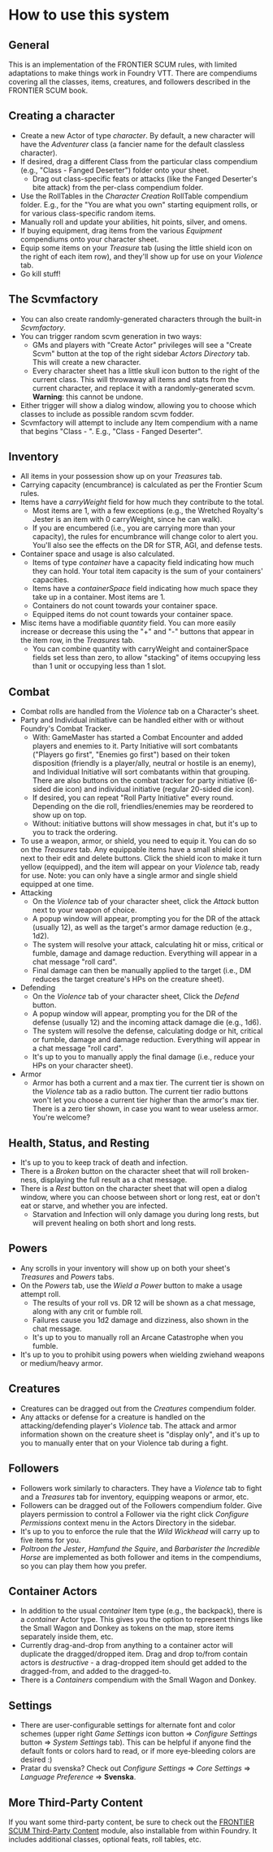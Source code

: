 # How to use this system

## General

This is an implementation of the FRONTIER SCUM rules, with limited adaptations to make things work in Foundry VTT. There are compendiums covering all the classes, items, creatures, and followers described in the FRONTIER SCUM book.

## Creating a character

- Create a new Actor of type _character_. By default, a new character will have the _Adventurer_ class (a fancier name for the default classless character).
- If desired, drag a different Class from the particular class compendium (e.g., "Class - Fanged Deserter") folder onto your sheet.
  - Drag out class-specific feats or attacks (like the Fanged Deserter's bite attack) from the per-class compendium folder.
- Use the RollTables in the _Character Creation_ RollTable compendium folder. E.g., for the "You are what you own" starting equipment rolls, or for various class-specific random items.
- Manually roll and update your abilities, hit points, silver, and omens.
- If buying equipment, drag items from the various _Equipment_ compendiums onto your character sheet.
- Equip some items on your _Treasure_ tab (using the little shield icon on the right of each item row), and they'll show up for use on your _Violence_ tab.
- Go kill stuff!

## The Scvmfactory

- You can also create randomly-generated characters through the built-in _Scvmfactory_.
- You can trigger random scvm generation in two ways:
  - GMs and players with "Create Actor" privileges will see a "Create Scvm" button at the top of the right sidebar _Actors Directory_ tab. This will create a new character.
  - Every character sheet has a little skull icon button to the right of the current class. This will throwaway all items and stats from the current character, and replace it with a randomly-generated scvm. **Warning**: this cannot be undone.
- Either trigger will show a dialog window, allowing you to choose which classes to include as possible random scvm fodder.
- Scvmfactory will attempt to include any Item compendium with a name that begins "Class - ". E.g., "Class - Fanged Deserter".

## Inventory

- All items in your possession show up on your _Treasures_ tab.
- Carrying capacity (encumbrance) is calculated as per the Frontier Scum rules.
- Items have a _carryWeight_ field for how much they contribute to the total.
  - Most items are 1, with a few exceptions (e.g., the Wretched Royalty's Jester is an item with 0 carryWeight, since he can walk).
  - If you are encumbered (i.e., you are carrying more than your capacity), the rules for encumbrance will change color to alert you. You'll also see the effects on the DR for STR, AGI, and defense tests.
- Container space and usage is also calculated.
  - Items of type _container_ have a capacity field indicating how much they can hold. Your total item capacity is the sum of your containers' capacities.
  - Items have a _containerSpace_ field indicating how much space they take up in a container. Most items are 1.
  - Containers do not count towards your container space.
  - Equipped items do not count towards your container space.
- Misc items have a modifiable _quantity_ field. You can more easily increase or decrease this using the "+" and "-" buttons that appear in the item row, in the _Treasures_ tab.
  - You can combine quantity with carryWeight and containerSpace fields set less than zero, to allow "stacking" of items occupying less than 1 unit or occupying less than 1 slot.

## Combat

- Combat rolls are handled from the _Violence_ tab on a Character's sheet.
- Party and Individual initiative can be handled either with or without Foundry's Combat Tracker.
  - With: GameMaster has started a Combat Encounter and added players and enemies to it. Party Initiative will sort combatants ("Players go first", "Enemies go first") based on their token disposition (friendly is a player/ally, neutral or hostile is an enemy), and Individual Initiative will sort combatants within that grouping. There are also buttons on the combat tracker for party initiative (6-sided die icon) and individual initiative (regular 20-sided die icon).
  - If desired, you can repeat "Roll Party Initiative" every round. Depending on the die roll, friendlies/enemies may be reordered to show up on top.
  - Without: initiative buttons will show messages in chat, but it's up to you to track the ordering.
- To use a weapon, armor, or shield, you need to equip it. You can do so on the _Treasures_ tab. Any equippable items have a small shield icon next to their edit and delete buttons. Click the shield icon to make it turn yellow (equipped), and the item will appear on your _Violence_ tab, ready for use. Note: you can only have a single armor and single shield equipped at one time.
- Attacking
  - On the _Violence_ tab of your character sheet, click the _Attack_ button next to your weapon of choice.
  - A popup window will appear, prompting you for the DR of the attack (usually 12), as well as the target's armor damage reduction (e.g., 1d2).
  - The system will resolve your attack, calculating hit or miss, critical or fumble, damage and damage reduction. Everything will appear in a chat message "roll card".
  - Final damage can then be manually applied to the target (i.e., DM reduces the target creature's HPs on the creature sheet).
- Defending
  - On the _Violence_ tab of your character sheet, Click the _Defend_ button.
  - A popup window will appear, prompting you for the DR of the defense (usually 12) and the incoming attack damage die (e.g., 1d6).
  - The system will resolve the defense, calculating dodge or hit, critical or fumble, damage and damage reduction. Everything will appear in a chat message "roll card".
  - It's up to you to manually apply the final damage (i.e., reduce your HPs on your character sheet).
- Armor
  - Armor has both a current and a max tier. The current tier is shown on the _Violence_ tab as a radio button. The current tier radio buttons won't let you choose a current tier higher than the armor's max tier. There is a zero tier shown, in case you want to wear useless armor. You're welcome?

## Health, Status, and Resting

- It's up to you to keep track of death and infection.
- There is a _Broken_ button on the character sheet that will roll broken-ness, displaying the full result as a chat message.
- There is a _Rest_ button on the character sheet that will open a dialog window, where you can choose between short or long rest, eat or don't eat or starve, and whether you are infected.
  - Starvation and Infection will only damage you during long rests, but will prevent healing on both short and long rests.

## Powers

- Any scrolls in your inventory will show up on both your sheet's _Treasures_ and _Powers_ tabs.
- On the _Powers_ tab, use the _Wield a Power_ button to make a usage attempt roll.
  - The results of your roll vs. DR 12 will be shown as a chat message, along with any crit or fumble roll.
  - Failures cause you 1d2 damage and dizziness, also shown in the chat message.
  - It's up to you to manually roll an Arcane Catastrophe when you fumble.
- It's up to you to prohibit using powers when wielding zwiehand weapons or medium/heavy armor.

## Creatures

- Creatures can be dragged out from the _Creatures_ compendium folder.
- Any attacks or defense for a creature is handled on the attacking/defending player's _Violence_ tab. The attack and armor information shown on the creature sheet is "display only", and it's up to you to manually enter that on your Violence tab during a fight.

## Followers

- Followers work similarly to characters. They have a _Violence_ tab to fight and a _Treasures_ tab for inventory, equipping weapons or armor, etc.
- Followers can be dragged out of the Followers compendium folder. Give players permission to control a Follower via the right click _Configure Permissions_ context menu in the Actors Directory in the sidebar.
- It's up to you to enforce the rule that the _Wild Wickhead_ will carry up to five items for you.
- _Poltroon the Jester_, _Hamfund the Squire_, and _Barbarister the Incredible Horse_ are implemented as both follower and items in the compendiums, so you can play them how you prefer.

## Container Actors

- In addition to the usual _container_ Item type (e.g., the backpack), there is a _container_ Actor type. This gives you the option to represent things like the Small Wagon and Donkey as tokens on the map, store items separately inside them, etc.
- Currently drag-and-drop from anything to a container actor will duplicate the dragged/dropped item. Drag and drop to/from contain actors is _destructive_ - a drag-dropped item should get added to the dragged-from, and added to the dragged-to.
- There is a _Containers_ compendium with the Small Wagon and Donkey.

## Settings

- There are user-configurable settings for alternate font and color schemes (upper right _Game Settings_ icon button => _Configure Settings_ button => _System Settings_ tab). This can be helpful if anyone find the default fonts or colors hard to read, or if more eye-bleeding colors are desired :)
- Pratar du svenska? Check out _Configure Settings_ => _Core Settings_ => _Language Preference_ => **Svenska**.

## More Third-Party Content

If you want some third-party content, be sure to check out the [FRONTIER SCUM Third-Party Content](https://foundryvtt.com/packages/frontierscum) module, also installable from within Foundry. It includes additional classes, optional feats, roll tables, etc.
